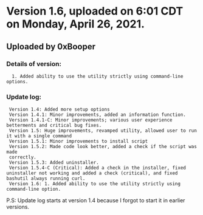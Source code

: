 # Version 1.6, uploaded on 6:01 CDT on Monday, April 26, 2021.
## Uploaded by 0xBooper

### Details of version:
```
  1. Added ability to use the utility strictly using command-line options.
```
### Update log:
```
 Version 1.4: Added more setup options
 Version 1.4.1: Minor improvements, added an information function.
 Version 1.4.1-C: Minor improvements; various user experience betterments and critical bug fixes.
 Version 1.5: Huge improvements, revamped utility, allowed user to run it with a single command
 Version 1.5.1: Minor improvements to install script
 Version 1.5.2: Made code look better, added a check if the script was made
 correctly.
 Version 1.5.3: Added uninstaller.
 Version 1.5.4-C (Critical): Added a check in the installer, fixed uninstaller not working and added a check (critical), and fixed bashutil always running curl.
 Version 1.6: 1. Added ability to use the utility strictly using command-line option.
```

P.S: Update log starts at version 1.4 because I forgot to start it in earlier versions.

